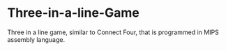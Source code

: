 # Three-in-a-line-Game
Three in a line game, similar to Connect Four, that is programmed in MIPS assembly language.

